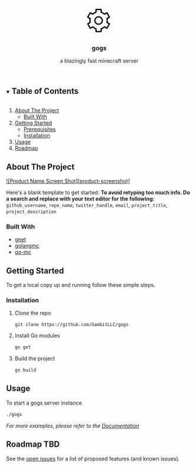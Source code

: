 <!-- PROJECT LOGO -->
<br />
<p align="center">
  <a href="https://github.com/GambitLLC/gogs">
    <img src="res/logo.png" alt="Logo" width="80" height="80">
  </a>

  <h3 align="center">gogs</h3>

  <p align="center">
    a blazingly fast minecraft server
    <br />
    <!--<a href="https://github.com/GambitLLC/gogs"><strong>Explore the docs »</strong></a>-->
    <br />
  </p>
</p>



<!-- TABLE OF CONTENTS -->
<details open="open">
  <summary><h2 style="display: inline-block">Table of Contents</h2></summary>
  <ol>
    <li>
      <a href="#about-the-project">About The Project</a>
      <ul>
        <li><a href="#built-with">Built With</a></li>
      </ul>
    </li>
    <li>
      <a href="#getting-started">Getting Started</a>
      <ul>
        <li><a href="#prerequisites">Prerequisites</a></li>
        <li><a href="#installation">Installation</a></li>
      </ul>
    </li>
    <li><a href="#usage">Usage</a></li>
    <li><a href="#roadmap">Roadmap</a></li>
  </ol>
</details>



<!-- ABOUT THE PROJECT -->

## About The Project

[![Product Name Screen Shot][product-screenshot]](https://github.com/GambitLLC/gogs/blob/master/res/gogs.gif)

Here's a blank template to get started:
**To avoid retyping too much info. Do a search and replace with your text editor for the following:**
`github_username`, `repo_name`, `twitter_handle`, `email`, `project_title`, `project_description`


### Built With

* [gnet](https://github.com/panjf2000/gnet)
* [golangmc](https://github.com/GoLangMc)
* [go-mc](https://github.com/Tnze/go-mc)



<!-- GETTING STARTED -->

## Getting Started

To get a local copy up and running follow these simple steps.

### Installation

1. Clone the repo
   ```
   git clone https://github.com/GambitLLC/gogs
   ```
2. Install Go modules
   ```sh
   go get
   ```
3. Build the project
   ```sh
   go build
   ```



<!-- USAGE EXAMPLES -->

## Usage

To start a gogs server instance
```sh
./gogs
```

_For more examples, please refer to the [Documentation](https://example.com)_



<!-- ROADMAP -->

## Roadmap TBD

See the [open issues](https://github.com/GambitLLC/gogs/issues) for a list of proposed features (and known issues).
